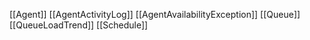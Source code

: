 [[Agent]]
[[AgentActivityLog]]
[[AgentAvailabilityException]]
[[Queue]]
[[QueueLoadTrend]]
[[Schedule]]

